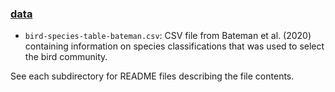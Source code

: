 ### [data](./data/)

+ `bird-species-table-bateman.csv`: CSV file from Bateman et al. (2020) containing information on species classifications that was used to select the bird community.

See each subdirectory for README files describing the file contents.
